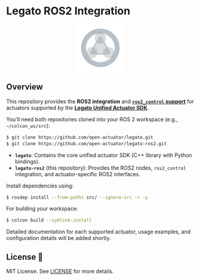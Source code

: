 # Legato ROS2 Integration

<div align="center">
  <img src="https://github.com/open-actuator/.github/blob/main/assets/logo.svg" width="25%" height="25%" alt="open actuator logo" style="vertical-align: middle;">
</div>

## Overview
This repository provides the **ROS2 integration** and [**`ros2_control` support**](https://control.ros.org/latest/index.html) for actuators supported by the [**Legato Unified Actuator SDK**](https://github.com/open-actuator/legato).

You'll need both repositories cloned into your ROS 2 workspace (e.g., `~/colcon_ws/src`):

```bash
$ git clone https://github.com/open-actuator/legato.git
$ git clone https://github.com/open-actuator/legato-ros2.git
```

- **`legato`**: Contains the core unified actuator SDK (C++ library with Python bindings).
- **`legato-ros2`** (this repository): Provides the ROS2 nodes, `ros2_control` integration, and actuator-specific ROS2 interfaces.

Install dependencies using:

```bash
$ rosdep install --from-paths src/ --ignore-src -r -y
```

For building your workspace:

```bash
$ colcon build --symlink-install
```

Detailed documentation for each supported actuator, usage examples, and configuration details will be added shortly.

## License 📃

MIT License. See [LICENSE](LICENSE) for more details.
